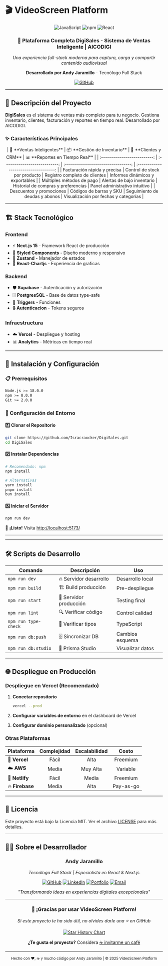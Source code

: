 # 🎬 VideoScreen Platform

<div align="center">

![JavaScript]( https://img.shields.io/badge/logo-javascript-blue?logo=javascript)
![npm](https://img.shields.io/npm/v/npm.svg?logo=nodedotjs)
![React](https://img.shields.io/badge/React-18.0-20232A?style=for-the-badge&logo=react&logoColor=61DAFB)



### 🚀 **Plataforma Completa DigiSales - Sistema de Ventas Inteligente | AICODIGI**

*Una experiencia full-stack moderna para captura, carga y compartir contenido audiovisual*

**Desarrollado por Andy Jaramillo** - Tecnólogo Full Stack

[![GitHub](https://img.shields.io/badge/🌟_Star_this_repo-100000?style=for-the-badge&logo=github&logoColor=white)](https://github.com/Isracraxcker/DigiSales)


</div>

---

## 🎯 Descripción del Proyecto

**DigiSales** es el sistema de ventas más completo para tu negocio. Gestiona inventario, clientes, facturación y reportes en tiempo real. Desarrollado por AICODIGI.

### ✨ Características Principales

<div align="center">
|  🛒 **Ventas Inteligentes**  |  📦 **Gestión de Inventario** |        👥 **Clientes y CRM**        |     📊 **Reportes en Tiempo Real**    |
| :--------------------------: | :---------------------------: | :---------------------------------: | :-----------------------------------: |
| Facturación rápida y precisa | Control de stock por producto |    Registro completo de clientes    |    Informes dinámicos y exportables   |
|   Múltiples métodos de pago  |   Alertas de bajo inventario  | Historial de compras y preferencias |     Panel administrativo intuitivo    |
|   Descuentos y promociones   |    Códigos de barras y SKU    |    Seguimiento de deudas y abonos   | Visualización por fechas y categorías |


</div>

---

## 🏗️ Stack Tecnológico

### **Frontend**
- ⚡ **Next.js 15** - Framework React de producción
- 🎨 **Styled Components** - Diseño moderno y responsivo  
- 🔄 **Zustand** - Manejador de estados
- 📱 **React-Chartjs** - Experiencia de graficas

### **Backend**
- 🛡️ **Supabase** - Autenticación y autorización
- 🗄️ **PostgresSQL** - Base de datos type-safe
- 🐘 **Triggers** - Funciones
- 🔒 **Autenticacion** - Tokens seguros

### **Infraestructura**

- ☁️ **Vercel** - Despliegue y hosting
- 📊 **Analytics** - Métricas en tiempo real

---

## 🚀 Instalación y Configuración

### 📋 Prerrequisitos

```bash
Node.js >= 18.0.0
npm >= 8.0.0
Git >= 2.0.0
```

### 🔧 Configuración del Entorno

#### 1️⃣ **Clonar el Repositorio**

```bash
git clone https://github.com/Isracraxcker/DigiSales.git
cd DigiSales
```

#### 2️⃣ **Instalar Dependencias**

```bash
# Recomendado: npm
npm install

# Alternativas
yarn install
pnpm install
bun install
```




#### 5️⃣ **Iniciar el Servidor**

```bash
npm run dev
```

🎉 **¡Listo!** Visita [http://localhost:5173/](http://localhost:5173/)

---


---

## 🛠️ Scripts de Desarrollo

| Comando | Descripción | Uso |
|---------|-------------|-----|
| `npm run dev` | 🔥 Servidor desarrollo | Desarrollo local |
| `npm run build` | 🏗️ Build producción | Pre-despliegue |
| `npm run start` | 🚀 Servidor producción | Testing final |
| `npm run lint` | 🔍 Verificar código | Control calidad |
| `npm run type-check` | 📝 Verificar tipos | TypeScript |
| `npm run db:push` | 🗄️ Sincronizar DB | Cambios esquema |
| `npm run db:studio` | 👀 Prisma Studio | Visualizar datos |

---

## 🌐 Despliegue en Producción

### **Despliegue en Vercel (Recomendado)**

1. **Conectar repositorio**
   ```bash
   vercel --prod
   ```

2. **Configurar variables de entorno** en el dashboard de Vercel

3. **Configurar dominio personalizado** (opcional)

### **Otras Plataformas**

<div align="center">

| Plataforma | Complejidad | Escalabilidad | Costo |
|------------|:-----------:|:-------------:|:-----:|
| 🔺 **Vercel** | Fácil | Alta | Freemium |
| ☁️ **AWS** | Media | Muy Alta | Variable |
| 🌊 **Netlify** | Fácil | Media | Freemium |
| 🔥 **Firebase** | Media | Alta | Pay-as-go |

</div>

---



## 📄 Licencia

Este proyecto está bajo la Licencia MIT. Ver el archivo [LICENSE](LICENSE) para más detalles.

---

## 👨‍💻 Sobre el Desarrollador

<div align="center">

### **Andy Jaramillo**
*Tecnólogo Full Stack | Especialista en React & Next.js*

[![GitHub](https://img.shields.io/badge/GitHub-100000?style=for-the-badge&logo=github&logoColor=white)](https://github.com/Isracraxcker)
[![LinkedIn](https://img.shields.io/badge/LinkedIn-0077B5?style=for-the-badge&logo=linkedin&logoColor=white)](https://linkedin.com/in/andyjaramillo)
[![Portfolio](https://img.shields.io/badge/Portfolio-FF5722?style=for-the-badge&logo=google-chrome&logoColor=white)](https://andy-jaramillo.vercel.app/)
[![Email](https://img.shields.io/badge/Email-D14836?style=for-the-badge&logo=gmail&logoColor=white)](mailto:andyisraeljaramillo@gmail.com)

*"Transformando ideas en experiencias digitales excepcionales"*

</div>

---

<div align="center">

### 🌟 **¡Gracias por usar VideoScreen Platform!**

*Si este proyecto te ha sido útil, no olvides darle una ⭐ en GitHub*

[![Star History Chart](https://api.star-history.com/svg?repos=Isracraxcker/VideoScreen&type=Date)](https://star-history.com/#Isracraxcker/VideoScreen&Date)

**¿Te gusta el proyecto?** Considera [☕ invitarme un café](https://buymeacoffee.com/andyisraela)

</div>

---

<div align="center">
<sub>Hecho con ❤️, ☕ y mucho código por Andy Jaramillo | © 2025 VideoScreen Platform</sub>
</div>